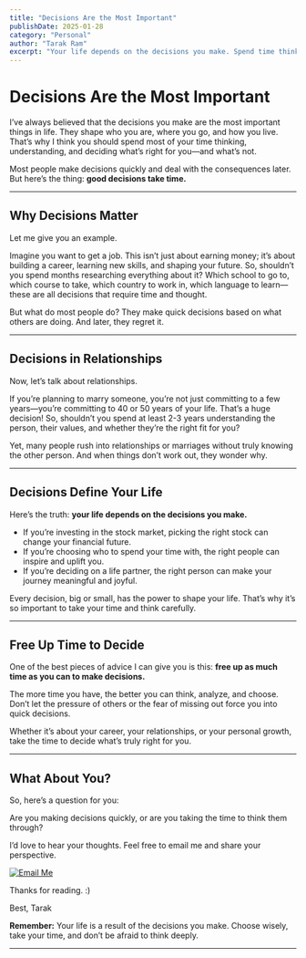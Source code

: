 ```yaml
---
title: "Decisions Are the Most Important"
publishDate: 2025-01-28
category: "Personal"
author: "Tarak Ram"
excerpt: "Your life depends on the decisions you make. Spend time thinking, understanding, and choosing wisely—because every decision shapes your future."
---
```


# Decisions Are the Most Important  

I’ve always believed that the decisions you make are the most important things in life. They shape who you are, where you go, and how you live. That’s why I think you should spend most of your time thinking, understanding, and deciding what’s right for you—and what’s not.  

Most people make decisions quickly and deal with the consequences later. But here’s the thing: **good decisions take time.**  

---

## Why Decisions Matter  

Let me give you an example.  

Imagine you want to get a job. This isn’t just about earning money; it’s about building a career, learning new skills, and shaping your future. So, shouldn’t you spend months researching everything about it? Which school to go to, which course to take, which country to work in, which language to learn—these are all decisions that require time and thought.  

But what do most people do? They make quick decisions based on what others are doing. And later, they regret it.  

---

## Decisions in Relationships  

Now, let’s talk about relationships.  

If you’re planning to marry someone, you’re not just committing to a few years—you’re committing to 40 or 50 years of your life. That’s a huge decision! So, shouldn’t you spend at least 2-3 years understanding the person, their values, and whether they’re the right fit for you?  

Yet, many people rush into relationships or marriages without truly knowing the other person. And when things don’t work out, they wonder why.  

---

## Decisions Define Your Life  

Here’s the truth: **your life depends on the decisions you make.**  

- If you’re investing in the stock market, picking the right stock can change your financial future.  
- If you’re choosing who to spend your time with, the right people can inspire and uplift you.  
- If you’re deciding on a life partner, the right person can make your journey meaningful and joyful.  

Every decision, big or small, has the power to shape your life. That’s why it’s so important to take your time and think carefully.  

---

## Free Up Time to Decide  

One of the best pieces of advice I can give you is this: **free up as much time as you can to make decisions.**  

The more time you have, the better you can think, analyze, and choose. Don’t let the pressure of others or the fear of missing out force you into quick decisions.  

Whether it’s about your career, your relationships, or your personal growth, take the time to decide what’s truly right for you.  

---

## What About You?  

So, here’s a question for you:  

Are you making decisions quickly, or are you taking the time to think them through?  

I’d love to hear your thoughts. Feel free to email me and share your perspective.  

[![Email Me](https://img.shields.io/badge/Email%20Me-jtarakram6699%40gmail.com-blue?style=for-the-badge)](mailto:jtarakram6699@gmail.com)

Thanks for reading. :)  

Best, 
Tarak  


**Remember:** Your life is a result of the decisions you make. Choose wisely, take your time, and don’t be afraid to think deeply.  

---